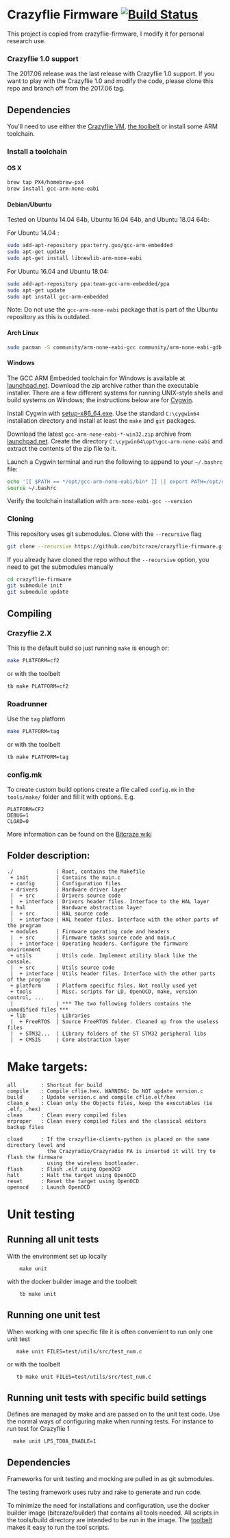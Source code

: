 # Crazyflie Firmware  [![Build Status](https://api.travis-ci.org/bitcraze/crazyflie-firmware.svg)](https://travis-ci.org/bitcraze/crazyflie-firmware)

This project is copied from crazyflie-firmware, I modify it for personal research use.

### Crazyflie 1.0 support

The 2017.06 release was the last release with Crazyflie 1.0 support. If you want
to play with the Crazyflie 1.0 and modify the code, please clone this repo and
branch off from the 2017.06 tag. 

## Dependencies

You'll need to use either the [Crazyflie VM](https://wiki.bitcraze.io/projects:virtualmachine:index),
[the toolbelt](https://wiki.bitcraze.io/projects:dockerbuilderimage:index) or 
install some ARM toolchain.

### Install a toolchain

#### OS X
```bash
brew tap PX4/homebrew-px4
brew install gcc-arm-none-eabi
```

#### Debian/Ubuntu

Tested on Ubuntu 14.04 64b, Ubuntu 16.04 64b, and Ubuntu 18.04 64b:

For Ubuntu 14.04 :

```bash
sudo add-apt-repository ppa:terry.guo/gcc-arm-embedded
sudo apt-get update
sudo apt-get install libnewlib-arm-none-eabi
```

For Ubuntu 16.04 and Ubuntu 18.04:

```bash
sudo add-apt-repository ppa:team-gcc-arm-embedded/ppa
sudo apt-get update
sudo apt install gcc-arm-embedded
```

Note: Do not use the `gcc-arm-none-eabi` package that is part of the Ubuntu repository as this is outdated.

#### Arch Linux

```bash
sudo pacman -S community/arm-none-eabi-gcc community/arm-none-eabi-gdb community/arm-none-eabi-newlib
```

#### Windows

The GCC ARM Embedded toolchain for Windows is available at [launchpad.net](https://launchpad.net/gcc-arm-embedded/+download). Download the zip archive rather than the executable installer. There are a few different systems for running UNIX-style shells and build systems on Windows; the instructions below are for [Cygwin](https://www.cygwin.com/).

Install Cygwin with [setup-x86_64.exe](https://www.cygwin.com/setup-x86_64.exe). Use the standard `C:\cygwin64` installation directory and install at least the `make` and `git` packages.

Download the latest `gcc-arm-none-eabi-*-win32.zip` archive from [launchpad.net](https://launchpad.net/gcc-arm-embedded/+download). Create the directory `C:\cygwin64\opt\gcc-arm-none-eabi` and extract the contents of the zip file to it.

Launch a Cygwin terminal and run the following to append to your `~/.bashrc` file:
```bash
echo '[[ $PATH == */opt/gcc-arm-none-eabi/bin* ]] || export PATH=/opt/gcc-arm-none-eabi/bin:$PATH' >>~/.bashrc
source ~/.bashrc
```

Verify the toolchain installation with `arm-none-eabi-gcc --version`

### Cloning

This repository uses git submodules. Clone with the `--recursive` flag

```bash
git clone --recursive https://github.com/bitcraze/crazyflie-firmware.git
```

If you already have cloned the repo without the `--recursive` option, you need to 
get the submodules manually

```bash
cd crazyflie-firmware
git submodule init
git submodule update
```


## Compiling

### Crazyflie 2.X

This is the default build so just running ```make``` is enough or:
```bash
make PLATFORM=cf2
```

or with the toolbelt

```bash
tb make PLATFORM=cf2
```

### Roadrunner

Use the ```tag``` platform

```bash
make PLATFORM=tag
```

or with the toolbelt

```bash
tb make PLATFORM=tag
```


### config.mk
To create custom build options create a file called `config.mk` in the `tools/make/`
folder and fill it with options. E.g. 
```
PLATFORM=CF2
DEBUG=1
CLOAD=0
```
More information can be found on the 
[Bitcraze wiki](http://wiki.bitcraze.io/projects:crazyflie2:index)

## Folder description:
```
./              | Root, contains the Makefile
 + init         | Contains the main.c
 + config       | Configuration files
 + drivers      | Hardware driver layer
 |  + src       | Drivers source code
 |  + interface | Drivers header files. Interface to the HAL layer
 + hal          | Hardware abstraction layer
 |  + src       | HAL source code
 |  + interface | HAL header files. Interface with the other parts of the program
 + modules      | Firmware operating code and headers
 |  + src       | Firmware tasks source code and main.c
 |  + interface | Operating headers. Configure the firmware environment
 + utils        | Utils code. Implement utility block like the console.
 |  + src       | Utils source code
 |  + interface | Utils header files. Interface with the other parts of the program
 + platform     | Platform specific files. Not really used yet
 + tools        | Misc. scripts for LD, OpenOCD, make, version control, ...
 |              | *** The two following folders contains the unmodified files ***
 + lib          | Libraries
 |  + FreeRTOS  | Source FreeRTOS folder. Cleaned up from the useless files
 |  + STM32...  | Library folders of the ST STM32 peripheral libs
 |  + CMSIS     | Core abstraction layer
```
# Make targets:
```
all        : Shortcut for build
compile    : Compile cflie.hex. WARNING: Do NOT update version.c
build      : Update version.c and compile cflie.elf/hex
clean_o    : Clean only the Objects files, keep the executables (ie .elf, .hex)
clean      : Clean every compiled files
mrproper   : Clean every compiled files and the classical editors backup files

cload      : If the crazyflie-clients-python is placed on the same directory level and 
             the Crazyradio/Crazyradio PA is inserted it will try to flash the firmware 
             using the wireless bootloader.
flash      : Flash .elf using OpenOCD
halt       : Halt the target using OpenOCD
reset      : Reset the target using OpenOCD
openocd    : Launch OpenOCD
```

# Unit testing

## Running all unit tests
    
With the environment set up locally

        make unit
        
with the docker builder image and the toolbelt

        tb make unit
        
## Running one unit test
       
When working with one specific file it is often convenient to run only one unit test
       
       make unit FILES=test/utils/src/test_num.c

or with the toolbelt        

       tb make unit FILES=test/utils/src/test_num.c
              
## Running unit tests with specific build settings
      
Defines are managed by make and are passed on to the unit test code. Use the 
normal ways of configuring make when running tests. For instance to run test
for Crazyflie 1

      make unit LPS_TDOA_ENABLE=1

## Dependencies

Frameworks for unit testing and mocking are pulled in as git submodules.

The testing framework uses ruby and rake to generate and run code. 

To minimize the need for installations and configuration, use the docker builder
image (bitcraze/builder) that contains all tools needed. All scripts in the 
tools/build directory are intended to be run in the image. The 
[toolbelt](https://wiki.bitcraze.io/projects:dockerbuilderimage:index) makes it
easy to run the tool scripts.
